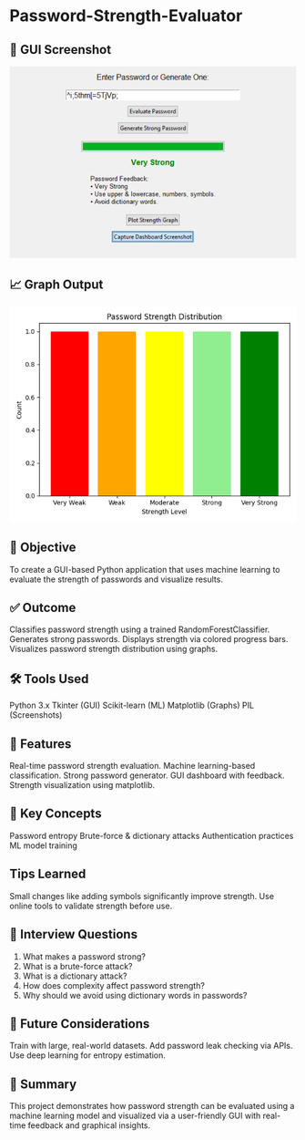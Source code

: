 # Password-Strength-Evaluator

## 📸 GUI Screenshot
![GUI](gui_dashboard_screenshot.png)

## 📈 Graph Output
![Graph](password_strength_graph.png)

## 🎯 Objective
To create a GUI-based Python application that uses machine learning to evaluate the strength of passwords and visualize results.

## ✅ Outcome
Classifies password strength using a trained RandomForestClassifier.
Generates strong passwords.
Displays strength via colored progress bars.
Visualizes password strength distribution using graphs.

## 🛠 Tools Used
Python 3.x
Tkinter (GUI)
Scikit-learn (ML)
Matplotlib (Graphs)
PIL (Screenshots)

## 🚀 Features
Real-time password strength evaluation.
Machine learning-based classification.
Strong password generator.
GUI dashboard with feedback.
Strength visualization using matplotlib.

## 🧠 Key Concepts
Password entropy
Brute-force & dictionary attacks
Authentication practices
ML model training

## Tips Learned
Small changes like adding symbols significantly improve strength. Use online tools to validate strength before use.

## 💬 Interview Questions 
1. What makes a password strong? 
2. What is a brute-force attack? 
3. What is a dictionary attack? 
4. How does complexity affect password strength?
5. Why should we avoid using dictionary words in passwords? 

## 📌 Future Considerations
Train with large, real-world datasets.
Add password leak checking via APIs.
Use deep learning for entropy estimation.

## 📄 Summary
This project demonstrates how password strength can be evaluated using a machine learning model and visualized via a user-friendly GUI with real-time feedback and graphical insights.
